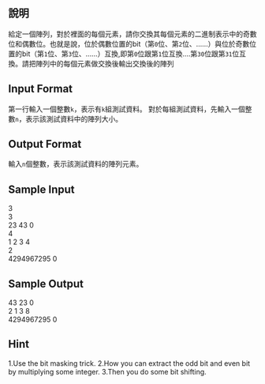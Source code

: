 ## 說明
給定一個陣列，對於裡面的每個元素，請你交換其每個元素的二進制表示中的奇數位和偶數位。也就是說，位於偶數位置的bit（第`0`位、第`2`位、……）與位於奇數位置的bit（第`1`位、第`3`位、……）互換,即第`0`位跟第`1`位互換....第`30`位跟第`31`位互換。請把陣列中的每個元素做交換後輸出交換後的陣列

## Input Format 
第一行輸入一個整數`k`，表示有`k`組測試資料。
對於每組測試資料，先輸入一個整數`n`，表示該測試資料中的陣列大小。

## Output Format
輸入`n`個整數，表示該測試資料的陣列元素。
## Sample Input
3   
3   
23 43 0   
4   
1 2 3 4   
2   
4294967295 0   
## Sample Output
43 23 0  
2 1 3 8   
4294967295 0   
## Hint
1.Use the bit masking trick.
2.How you can extract the odd bit and even bit by multiplying some integer.
3.Then you do some bit shifting.